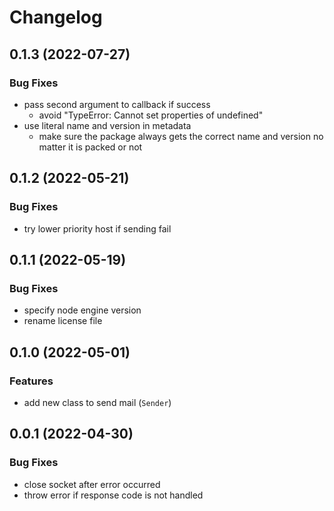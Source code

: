 # Changelog

## 0.1.3 (2022-07-27)

### Bug Fixes

- pass second argument to callback if success
  - avoid "TypeError: Cannot set properties of undefined"
- use literal name and version in metadata
  - make sure the package always gets the correct name and version no matter it
    is packed or not

## 0.1.2 (2022-05-21)

### Bug Fixes

- try lower priority host if sending fail

## 0.1.1 (2022-05-19)

### Bug Fixes

- specify node engine version
- rename license file

## 0.1.0 (2022-05-01)

### Features

- add new class to send mail (`Sender`)

## 0.0.1 (2022-04-30)

### Bug Fixes

- close socket after error occurred
- throw error if response code is not handled
